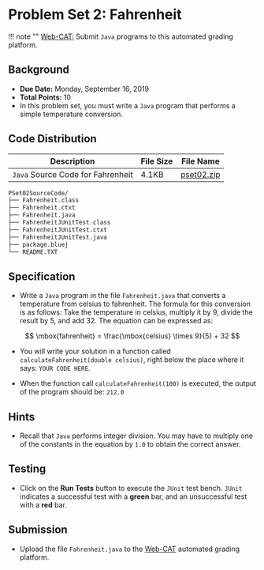 # Problem Set 2: Fahrenheit

!!! note ""
    [Web-CAT:](http://ec2-54-65-207-33.ap-northeast-1.compute.amazonaws.com:8080/Web-CAT/WebObjects/Web-CAT.woa) Submit `Java` programs to this automated grading platform.

## Background
+ **Due Date:** Monday, September 16, 2019
+ **Total Points:** 10
+ In this problem set, you must write a `Java` program that performs a simple
temperature conversion.

## Code Distribution

Description | File Size | File Name
----------- | --------- | ---------
`Java` Source Code for Fahrenheit | 4.1KB | [pset02.zip](/csa/zip/pset02.zip)

```bash
PSet02SourceCode/
├── Fahrenheit.class
├── Fahrenheit.ctxt
├── Fahrenheit.java
├── FahrenheitJUnitTest.class
├── FahrenheitJUnitTest.ctxt
├── FahrenheitJUnitTest.java
├── package.bluej
└── README.TXT
```

## Specification
+ Write a `Java` program in the file `Fahrenheit.java` that
converts a temperature from celsius to fahrenheit. The formula for this
conversion is as follows: Take the temperature in celsius, multiply it by 9,
divide the result by 5, and add 32. The equation can be expressed as:

$$
\mbox{fahrenheit} = \frac{\mbox{celsius} \times 9}{5} + 32
$$

+ You will write your solution
in a function called
`calculateFahrenheit(double celsius)`,
right below the place where it says: `YOUR CODE HERE`.

+ When the function call `calculateFahrenheit(100)` is executed, the
output of the program should be: `212.0`

## Hints
+ Recall that `Java` performs integer division. You may have to multiply one
of the constants in the equation by `1.0` to obtain the correct answer.

## Testing
+ Click on the **Run Tests** button to execute the `JUnit` test bench.
`JUnit` indicates a successful test with a **green** bar, and an unsuccessful
test with a **red** bar.

## Submission
+ Upload the file `Fahrenheit.java` to the [Web-CAT](http://ec2-54-65-207-33.ap-northeast-1.compute.amazonaws.com:8080/Web-CAT/WebObjects/Web-CAT.woa) automated grading platform.

